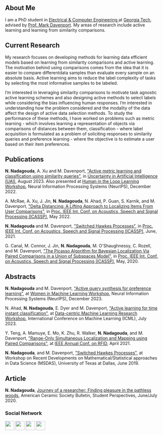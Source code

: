 ## About Me

I am a PhD student in <a href="https://www.ece.gatech.edu/" target="_blank">Electrical & Computer Engineering </a> at <a href="https://www.gatech.edu/" target="_blank"> Georgia Tech</a>, advised by <a href="https://www.mdav.ece.gatech.edu/" target="_blank">Prof. Mark Davenport</a>. My areas of research include active learning and learning from similarity comparisons.

## Current Research

My research focuses on developing methods for learning data efficient models based on learning from similarity comparisons and active learning. The motivation behind using comparisons comes from the idea that it is easier to compare differentdata samples than evaluate every sample on an absolute basis. Active learning aims to reduce the label complexity of tasks by selecting the most informative samples to be labeled. 

I’m interested in leveraging similarity comparisons to motivate task agnostic active learning schemes and also designing active methods to select labels while considering the bias influencing human responses. I’m interested in understanding how the problem considered and the modality of the data affect the design of active data selection methods. To study the performance of these methods, I have worked on problems such as metric learning - which involves learning a representation of objects via comparisons of distances between them, classification - where label acquisition is formulated as a problem of soliciting responses to similarity queries and preference learning - where the objective is to estimate a user based on their item preferences. 

## Publications

<b>N. Nadagouda</b>, A. Xu and M. Davenport, <a href="https://arxiv.org/abs/2202.01953" target="_blank">"Active metric learning and classification using similarity queries"</a>, in <a href="https://www.auai.org/uai2023/" target="_blank">Uncertainty in Artificial Intelligence (UAI)</a>, August 2023. Also presented at <a href="https://neurips-hill.github.io/" target="_blank">Human in the Loop Learning Workshop</a>, Neural Information Processing Systems (NeurIPS), December 2022.

A. McRae, A. Xu, J. Jin, <b>N. Nadagouda</b>, N. Ahad, P. Guan, S. Karnik, and M. Davenport, <a href="/docs/papers/delta_distancing_icassp_22.pdf" target="_blank">"Delta Distancing: A Lifting Approach to Localizing Items From User Comparisons"</a>,  in <a href="https://2022.ieeeicassp.org/" target ="_blank">Proc. IEEE Int. Conf. on Acoustics, Speech and Signal Processing (ICASSP)</a>, May 2022.

<b>N. Nadagouda</b> and M. Davenport, <a href="/docs/papers/hawkes_processes_icassp_21.pdf" target="_blank">"Switched Hawkes Processes"</a>, in <a href="https://www.2021.ieeeicassp.org/2021.ieeeicassp.org/index.html" target="_blank">Proc. IEEE Int. Conf. on Acoustics, Speech and Signal Processing (ICASSP)</a>, June, 2021.

G. Canal, M. Connor, J. Jin, <b>N. Nadagouda</b>, M. O'Shaughnessy, C. Rozell, and M. Davenport, <a href="/docs/papers/icassp-2020.pdf" target="_blank">"The Picasso Algorithm for Bayesian Localization Via Paired Comparisons in a Union of Subspaces Model"</a>,  in <a href="https://2020.ieeeicassp.org/" target="_blank">Proc. IEEE Int. Conf. on Acoustics, Speech and Signal Processing (ICASSP)</a>, May, 2020. 
 
## Abstracts

<b>N. Nadagouda</b> and M. Davenport, <a href="/docs/papers/active_query_synthesis_poster.pdf" target="blank">"Active query synthesis for preference learning"</a>, at <a href="(https://sites.google.com/umich.edu/wiml2023/home?authuser=0)" target="_blank">Women in Machine Learning Workshop</a>, Neural Information Processing Systems (NeurIPS), December 2023. 

N. Ahad, <b>N. Nadagouda</b>, E. Dyer and M. Davenport, <a href="https://dmlr.ai/assets/accepted-papers/100/CameraReady/camera_ready_paper.pdf" target="blank">"Active learning for time instant classification"</a>, at <a href="https://dmlr.ai/" target="_blank">Data-centric Machine Learning Research Workshop</a>, International Conference on Machine Learning (ICML), July 2023. 

Y. Teng, A. Mamuye, E. Mo, K. Zhu, R. Walker, <b>N. Nadagouda</b>, and M. Davenport, <a href="/docs/papers/slam_rfid_21.pdf" target="_blank">"Range-Only Simultaneous Localization and Mapping using Paired Comparisons"</a>, at <a href="https://2021.ieee-rfid.org/" target="_blank">IEEE Annual Conf. on RFID</a>, April 2021.

<b>N. Nadagouda</b>, and M. Davenport, <a href="/docs/papers/Namrata_poster.pdf" target="_blank">"Switched Hawkes Processes"</a>, at Workshop on Recent Developments on Mathematical/Statistical approaches in Data Science (MSDAS), University of Texas at Dallas, June 2019.

## Article 

<b>N. Nadagouda</b>, <a href="https://ceramics.org/wp-content/bulletin/2020/pdf/JuneJuly2020.pdf#page=36" target="_blank">Journey of a researcher: Finding pleasure in the pathless woods</a>, American Ceramic Society Bulletin, Student Perspectives, June/July 2020.

### Social Network
<p float="left">
<a href="https://scholar.google.com/citations?user=WPOYaFAAAAAJ&hl=en" target="_blank"><img src="https://nnadagouda95.github.io/images/google-scholar-logo.png" height="30" width="30" /></a>
<a href="mailto:namrata.nadagouda@gatech.edu" target="_blank"><img src="https://nnadagouda95.github.io/images/email-logo.png" height="30" width="30" /></a>
<a href="https://www.linkedin.com/in/namratanadagouda/" target="_blank"><img src="https://nnadagouda95.github.io/images/linkedin-logo-2.png" height="30" width="30" /></a>
<a href="https://github.com/nnadagouda95" target="_blank"><img src="https://nnadagouda95.github.io/images/GitHub-logo-crop.png" height="30" width="30" /></a>
</p>

